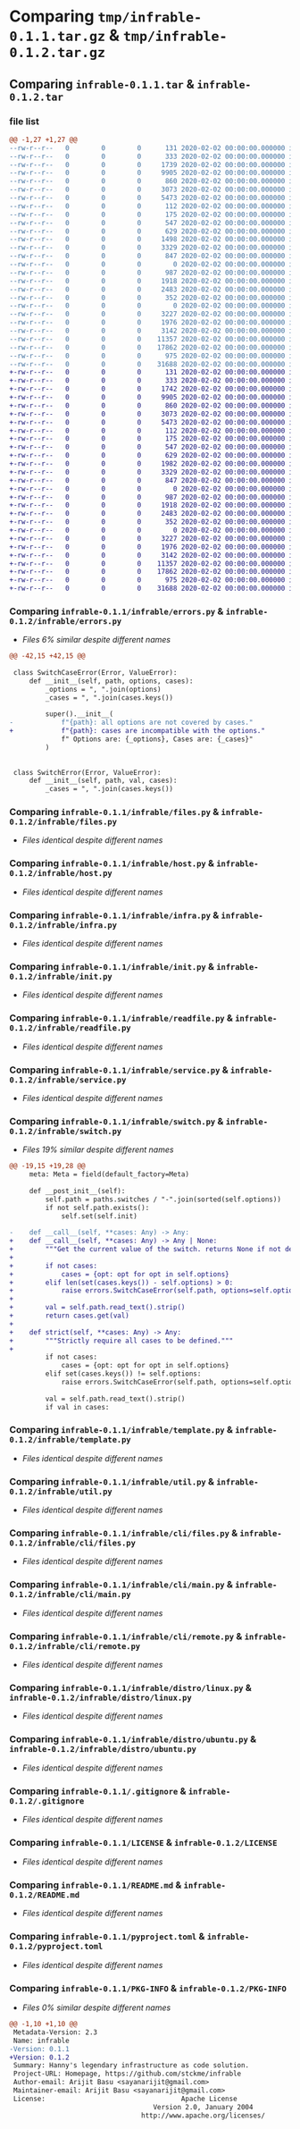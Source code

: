 # Comparing `tmp/infrable-0.1.1.tar.gz` & `tmp/infrable-0.1.2.tar.gz`

## Comparing `infrable-0.1.1.tar` & `infrable-0.1.2.tar`

### file list

```diff
@@ -1,27 +1,27 @@
--rw-r--r--   0        0        0      131 2020-02-02 00:00:00.000000 infrable-0.1.1/.envrc
--rw-r--r--   0        0        0      333 2020-02-02 00:00:00.000000 infrable-0.1.1/infrable/__init__.py
--rw-r--r--   0        0        0     1739 2020-02-02 00:00:00.000000 infrable-0.1.1/infrable/errors.py
--rw-r--r--   0        0        0     9905 2020-02-02 00:00:00.000000 infrable-0.1.1/infrable/files.py
--rw-r--r--   0        0        0      860 2020-02-02 00:00:00.000000 infrable-0.1.1/infrable/host.py
--rw-r--r--   0        0        0     3073 2020-02-02 00:00:00.000000 infrable-0.1.1/infrable/infra.py
--rw-r--r--   0        0        0     5473 2020-02-02 00:00:00.000000 infrable-0.1.1/infrable/init.py
--rw-r--r--   0        0        0      112 2020-02-02 00:00:00.000000 infrable-0.1.1/infrable/meta.py
--rw-r--r--   0        0        0      175 2020-02-02 00:00:00.000000 infrable-0.1.1/infrable/paths.py
--rw-r--r--   0        0        0      547 2020-02-02 00:00:00.000000 infrable-0.1.1/infrable/readfile.py
--rw-r--r--   0        0        0      629 2020-02-02 00:00:00.000000 infrable-0.1.1/infrable/service.py
--rw-r--r--   0        0        0     1498 2020-02-02 00:00:00.000000 infrable-0.1.1/infrable/switch.py
--rw-r--r--   0        0        0     3329 2020-02-02 00:00:00.000000 infrable-0.1.1/infrable/template.py
--rw-r--r--   0        0        0      847 2020-02-02 00:00:00.000000 infrable-0.1.1/infrable/util.py
--rw-r--r--   0        0        0        0 2020-02-02 00:00:00.000000 infrable-0.1.1/infrable/cli/__init__.py
--rw-r--r--   0        0        0      987 2020-02-02 00:00:00.000000 infrable-0.1.1/infrable/cli/files.py
--rw-r--r--   0        0        0     1918 2020-02-02 00:00:00.000000 infrable-0.1.1/infrable/cli/main.py
--rw-r--r--   0        0        0     2483 2020-02-02 00:00:00.000000 infrable-0.1.1/infrable/cli/remote.py
--rw-r--r--   0        0        0      352 2020-02-02 00:00:00.000000 infrable-0.1.1/infrable/cli/switch.py
--rw-r--r--   0        0        0        0 2020-02-02 00:00:00.000000 infrable-0.1.1/infrable/distro/__init__.py
--rw-r--r--   0        0        0     3227 2020-02-02 00:00:00.000000 infrable-0.1.1/infrable/distro/linux.py
--rw-r--r--   0        0        0     1976 2020-02-02 00:00:00.000000 infrable-0.1.1/infrable/distro/ubuntu.py
--rw-r--r--   0        0        0     3142 2020-02-02 00:00:00.000000 infrable-0.1.1/.gitignore
--rw-r--r--   0        0        0    11357 2020-02-02 00:00:00.000000 infrable-0.1.1/LICENSE
--rw-r--r--   0        0        0    17862 2020-02-02 00:00:00.000000 infrable-0.1.1/README.md
--rw-r--r--   0        0        0      975 2020-02-02 00:00:00.000000 infrable-0.1.1/pyproject.toml
--rw-r--r--   0        0        0    31688 2020-02-02 00:00:00.000000 infrable-0.1.1/PKG-INFO
+-rw-r--r--   0        0        0      131 2020-02-02 00:00:00.000000 infrable-0.1.2/.envrc
+-rw-r--r--   0        0        0      333 2020-02-02 00:00:00.000000 infrable-0.1.2/infrable/__init__.py
+-rw-r--r--   0        0        0     1742 2020-02-02 00:00:00.000000 infrable-0.1.2/infrable/errors.py
+-rw-r--r--   0        0        0     9905 2020-02-02 00:00:00.000000 infrable-0.1.2/infrable/files.py
+-rw-r--r--   0        0        0      860 2020-02-02 00:00:00.000000 infrable-0.1.2/infrable/host.py
+-rw-r--r--   0        0        0     3073 2020-02-02 00:00:00.000000 infrable-0.1.2/infrable/infra.py
+-rw-r--r--   0        0        0     5473 2020-02-02 00:00:00.000000 infrable-0.1.2/infrable/init.py
+-rw-r--r--   0        0        0      112 2020-02-02 00:00:00.000000 infrable-0.1.2/infrable/meta.py
+-rw-r--r--   0        0        0      175 2020-02-02 00:00:00.000000 infrable-0.1.2/infrable/paths.py
+-rw-r--r--   0        0        0      547 2020-02-02 00:00:00.000000 infrable-0.1.2/infrable/readfile.py
+-rw-r--r--   0        0        0      629 2020-02-02 00:00:00.000000 infrable-0.1.2/infrable/service.py
+-rw-r--r--   0        0        0     1982 2020-02-02 00:00:00.000000 infrable-0.1.2/infrable/switch.py
+-rw-r--r--   0        0        0     3329 2020-02-02 00:00:00.000000 infrable-0.1.2/infrable/template.py
+-rw-r--r--   0        0        0      847 2020-02-02 00:00:00.000000 infrable-0.1.2/infrable/util.py
+-rw-r--r--   0        0        0        0 2020-02-02 00:00:00.000000 infrable-0.1.2/infrable/cli/__init__.py
+-rw-r--r--   0        0        0      987 2020-02-02 00:00:00.000000 infrable-0.1.2/infrable/cli/files.py
+-rw-r--r--   0        0        0     1918 2020-02-02 00:00:00.000000 infrable-0.1.2/infrable/cli/main.py
+-rw-r--r--   0        0        0     2483 2020-02-02 00:00:00.000000 infrable-0.1.2/infrable/cli/remote.py
+-rw-r--r--   0        0        0      352 2020-02-02 00:00:00.000000 infrable-0.1.2/infrable/cli/switch.py
+-rw-r--r--   0        0        0        0 2020-02-02 00:00:00.000000 infrable-0.1.2/infrable/distro/__init__.py
+-rw-r--r--   0        0        0     3227 2020-02-02 00:00:00.000000 infrable-0.1.2/infrable/distro/linux.py
+-rw-r--r--   0        0        0     1976 2020-02-02 00:00:00.000000 infrable-0.1.2/infrable/distro/ubuntu.py
+-rw-r--r--   0        0        0     3142 2020-02-02 00:00:00.000000 infrable-0.1.2/.gitignore
+-rw-r--r--   0        0        0    11357 2020-02-02 00:00:00.000000 infrable-0.1.2/LICENSE
+-rw-r--r--   0        0        0    17862 2020-02-02 00:00:00.000000 infrable-0.1.2/README.md
+-rw-r--r--   0        0        0      975 2020-02-02 00:00:00.000000 infrable-0.1.2/pyproject.toml
+-rw-r--r--   0        0        0    31688 2020-02-02 00:00:00.000000 infrable-0.1.2/PKG-INFO
```

### Comparing `infrable-0.1.1/infrable/errors.py` & `infrable-0.1.2/infrable/errors.py`

 * *Files 6% similar despite different names*

```diff
@@ -42,15 +42,15 @@
 
 class SwitchCaseError(Error, ValueError):
     def __init__(self, path, options, cases):
         _options = ", ".join(options)
         _cases = ", ".join(cases.keys())
 
         super().__init__(
-            f"{path}: all options are not covered by cases."
+            f"{path}: cases are incompatible with the options."
             f" Options are: {_options}, Cases are: {_cases}"
         )
 
 
 class SwitchError(Error, ValueError):
     def __init__(self, path, val, cases):
         _cases = ", ".join(cases.keys())
```

### Comparing `infrable-0.1.1/infrable/files.py` & `infrable-0.1.2/infrable/files.py`

 * *Files identical despite different names*

### Comparing `infrable-0.1.1/infrable/host.py` & `infrable-0.1.2/infrable/host.py`

 * *Files identical despite different names*

### Comparing `infrable-0.1.1/infrable/infra.py` & `infrable-0.1.2/infrable/infra.py`

 * *Files identical despite different names*

### Comparing `infrable-0.1.1/infrable/init.py` & `infrable-0.1.2/infrable/init.py`

 * *Files identical despite different names*

### Comparing `infrable-0.1.1/infrable/readfile.py` & `infrable-0.1.2/infrable/readfile.py`

 * *Files identical despite different names*

### Comparing `infrable-0.1.1/infrable/service.py` & `infrable-0.1.2/infrable/service.py`

 * *Files identical despite different names*

### Comparing `infrable-0.1.1/infrable/switch.py` & `infrable-0.1.2/infrable/switch.py`

 * *Files 19% similar despite different names*

```diff
@@ -19,15 +19,28 @@
     meta: Meta = field(default_factory=Meta)
 
     def __post_init__(self):
         self.path = paths.switches / "-".join(sorted(self.options))
         if not self.path.exists():
             self.set(self.init)
 
-    def __call__(self, **cases: Any) -> Any:
+    def __call__(self, **cases: Any) -> Any | None:
+        """Get the current value of the switch. returns None if not defined."""
+
+        if not cases:
+            cases = {opt: opt for opt in self.options}
+        elif len(set(cases.keys()) - self.options) > 0:
+            raise errors.SwitchCaseError(self.path, options=self.options, cases=cases)
+
+        val = self.path.read_text().strip()
+        return cases.get(val)
+
+    def strict(self, **cases: Any) -> Any:
+        """Strictly require all cases to be defined."""
+
         if not cases:
             cases = {opt: opt for opt in self.options}
         elif set(cases.keys()) != self.options:
             raise errors.SwitchCaseError(self.path, options=self.options, cases=cases)
 
         val = self.path.read_text().strip()
         if val in cases:
```

### Comparing `infrable-0.1.1/infrable/template.py` & `infrable-0.1.2/infrable/template.py`

 * *Files identical despite different names*

### Comparing `infrable-0.1.1/infrable/util.py` & `infrable-0.1.2/infrable/util.py`

 * *Files identical despite different names*

### Comparing `infrable-0.1.1/infrable/cli/files.py` & `infrable-0.1.2/infrable/cli/files.py`

 * *Files identical despite different names*

### Comparing `infrable-0.1.1/infrable/cli/main.py` & `infrable-0.1.2/infrable/cli/main.py`

 * *Files identical despite different names*

### Comparing `infrable-0.1.1/infrable/cli/remote.py` & `infrable-0.1.2/infrable/cli/remote.py`

 * *Files identical despite different names*

### Comparing `infrable-0.1.1/infrable/distro/linux.py` & `infrable-0.1.2/infrable/distro/linux.py`

 * *Files identical despite different names*

### Comparing `infrable-0.1.1/infrable/distro/ubuntu.py` & `infrable-0.1.2/infrable/distro/ubuntu.py`

 * *Files identical despite different names*

### Comparing `infrable-0.1.1/.gitignore` & `infrable-0.1.2/.gitignore`

 * *Files identical despite different names*

### Comparing `infrable-0.1.1/LICENSE` & `infrable-0.1.2/LICENSE`

 * *Files identical despite different names*

### Comparing `infrable-0.1.1/README.md` & `infrable-0.1.2/README.md`

 * *Files identical despite different names*

### Comparing `infrable-0.1.1/pyproject.toml` & `infrable-0.1.2/pyproject.toml`

 * *Files identical despite different names*

### Comparing `infrable-0.1.1/PKG-INFO` & `infrable-0.1.2/PKG-INFO`

 * *Files 0% similar despite different names*

```diff
@@ -1,10 +1,10 @@
 Metadata-Version: 2.3
 Name: infrable
-Version: 0.1.1
+Version: 0.1.2
 Summary: Hanny's legendary infrastructure as code solution.
 Project-URL: Homepage, https://github.com/stckme/infrable
 Author-email: Arijit Basu <sayanarijit@gmail.com>
 Maintainer-email: Arijit Basu <sayanarijit@gmail.com>
 License:                                  Apache License
                                    Version 2.0, January 2004
                                 http://www.apache.org/licenses/
```

